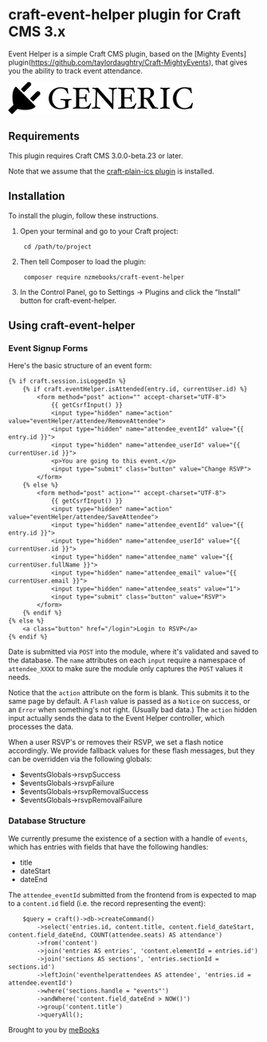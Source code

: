 # craft-event-helper plugin for Craft CMS 3.x

Event Helper is a simple Craft CMS plugin, based on the [Mighty Events] plugin(https://github.com/taylordaughtry/Craft-MightyEvents), that gives you the ability to track event attendance.

![Screenshot](resources/img/plugin-logo.png)

## Requirements

This plugin requires Craft CMS 3.0.0-beta.23 or later.

Note that we assume that the [craft-plain-ics plugin](https://github.com/plainlanguage/craft-plain-ics) is installed.

## Installation

To install the plugin, follow these instructions.

1. Open your terminal and go to your Craft project:

        cd /path/to/project

2. Then tell Composer to load the plugin:

        composer require nzmebooks/craft-event-helper

3. In the Control Panel, go to Settings → Plugins and click the “Install” button for craft-event-helper.

## Using craft-event-helper

### Event Signup Forms

Here's the basic structure of an event form:

````
{% if craft.session.isLoggedIn %}
    {% if craft.eventHelper.isAttended(entry.id, currentUser.id) %}
        <form method="post" action="" accept-charset="UTF-8">
            {{ getCsrfInput() }}
            <input type="hidden" name="action" value="eventHelper/attendee/RemoveAttendee">
            <input type="hidden" name="attendee_eventId" value="{{ entry.id }}">
            <input type="hidden" name="attendee_userId" value="{{ currentUser.id }}">
            <p>You are going to this event.</p>
            <input type="submit" class="button" value="Change RSVP">
        </form>
    {% else %}
        <form method="post" action="" accept-charset="UTF-8">
            {{ getCsrfInput() }}
            <input type="hidden" name="action" value="eventHelper/attendee/SaveAttendee">
            <input type="hidden" name="attendee_eventId" value="{{ entry.id }}">
            <input type="hidden" name="attendee_userId" value="{{ currentUser.id }}">
            <input type="hidden" name="attendee_name" value="{{ currentUser.fullName }}">
            <input type="hidden" name="attendee_email" value="{{ currentUser.email }}">
            <input type="hidden" name="attendee_seats" value="1">
            <input type="submit" class="button" value="RSVP">
        </form>
    {% endif %}
{% else %}
    <a class="button" href="/login">Login to RSVP</a>
{% endif %}
````

Date is submitted via `POST` into the module, where it's validated and saved to
the database. The `name` attributes on each `input` require a namespace of
`attendee_XXXX` to make sure the module only captures the `POST` values it needs.

Notice that the `action` attribute on the form is blank. This submits it to the
same page by default. A `Flash` value is passed as a `Notice` on success, or an
`Error` when something's not right. (Usually bad data.) The `action` hidden
input actually sends the data to the Event Helper controller, which processes
the data.

When a user RSVP's or removes their RSVP, we set a flash notice accordingly. We provide fallback values for these flash messages, but they can be overridden via the following globals:

* $eventsGlobals->rsvpSuccess
* $eventsGlobals->rsvpFailure
* $eventsGlobals->rsvpRemovalSuccess
* $eventsGlobals->rsvpRemovalFailure

### Database Structure

We currently presume the existence of a section with a handle of `events`, which has entries with fields that have the following handles:

* title
* dateStart
* dateEnd

The `attendee_eventId` submitted from the frontend from is expected to map to a `content.id` field (i.e. the record representing the event):

        $query = craft()->db->createCommand()
            ->select('entries.id, content.title, content.field_dateStart, content.field_dateEnd, COUNT(attendee.seats) AS attendance')
            ->from('content')
            ->join('entries AS entries', 'content.elementId = entries.id')
            ->join('sections AS sections', 'entries.sectionId = sections.id')
            ->leftJoin('eventhelperattendees AS attendee', 'entries.id = attendee.eventId')
            ->where('sections.handle = "events"')
            ->andWhere('content.field_dateEnd > NOW()')
            ->group('content.title')
            ->queryAll();

Brought to you by [meBooks](https://mebooks.co.nz)
